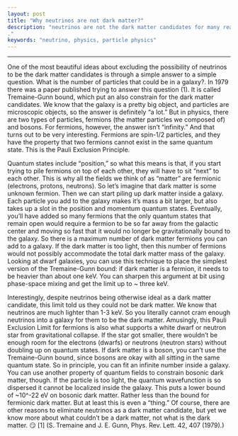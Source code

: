 ```yaml
---
layout: post
title: "Why neutrinos are not dark matter?"
description: "neutrinos are not the dark matter candidates for many reason, in this article I'm presenting a cosmological argument supporting this claim.
."
keywords: "neutrino, physics, particle physics"
---
```


-----------------------

One of the most beautiful ideas about excluding the possibility of neutrinos to be the dark matter candidates is through a simple answer to a simple question. What is the number of particles that could be in a galaxy?. In 1979 there was a paper published trying to answer this question (1). It is called Tremaine-Gunn bound, which put an also constrain for the dark matter candidates.
We know that the galaxy is a pretty big object, and particles are microscopic objects, so the answer is definitely “a lot.” But in physics, there are two types of particles, fermions (the matter particles we composed of) and bosons. For fermions, however, the answer isn’t “infinity.” And that turns out to be very interesting. Fermions are spin-1/2 particles, and they have the property that two fermions cannot exist in the same quantum state. This is the Pauli Exclusion Principle.

Quantum states include “position,” so what this means is that, if you start trying to pile fermions on top of each other, they will have to sit “next” to each other. This is why all the fields we think of as “matter” are fermionic (electrons, protons, neutrons). So let’s imagine that dark matter is some unknown fermion. Then we can start piling up dark matter inside a galaxy. Each particle you add to the galaxy makes it’s mass a bit larger, but also takes up a slot in the position and momentum quantum states. Eventually, you’ll have added so many fermions that the only quantum states that remain open would require a fermion to be so far away from the galactic center and moving so fast that it would no longer be gravitationally bound to the galaxy.
So there is a maximum number of dark matter fermions you can add to a galaxy. If the dark matter is too light, then this number of fermions would not possibly accommodate the total dark matter mass of the galaxy. Looking at dwarf galaxies, you can use this technique to place the simplest version of the Tremaine-Gunn bound: if dark matter is a fermion, it needs to be heavier than about one keV. You can sharpen this argument at bit using phase-space mixing and get the limit up to ~ three keV.

Interestingly, despite neutrinos being otherwise ideal as a dark matter candidate, this limit told us they could not be dark matter. We know that neutrinos are much lighter than 1-3 keV. So you literally cannot cram enough neutrinos into a galaxy for them to be the dark matter. Amusingly, this Pauli Exclusion Limit for fermions is also what supports a white dwarf or neutron star from gravitational collapse. If the star got smaller, there wouldn’t be enough room for the electrons (dwarfs) or neutrons (neutron stars) without doubling up on quantum states. If dark matter is a boson, you can’t use the Tremaine-Gunn bound, since bosons are okay with all sitting in the same quantum state. So in principle, you can fit an infinite number inside a galaxy. You can use another property of quantum fields to constrain bosonic dark matter, though. If the particle is too light, the quantum wavefunction is so dispersed it cannot be localized inside the galaxy.
This puts a lower bound of ~10^-22 eV on bosonic dark matter. Rather less than the bound for fermionic dark matter. But at least this is even a “thing.” Of course, there are other reasons to eliminate neutrinos as a dark matter candidate, but yet we know more about what couldn’t be a dark matter, not what is the dark matter. 😏
[1] (S. Tremaine and J. E. Gunn, Phys. Rev. Lett. 42, 407 (1979).)

